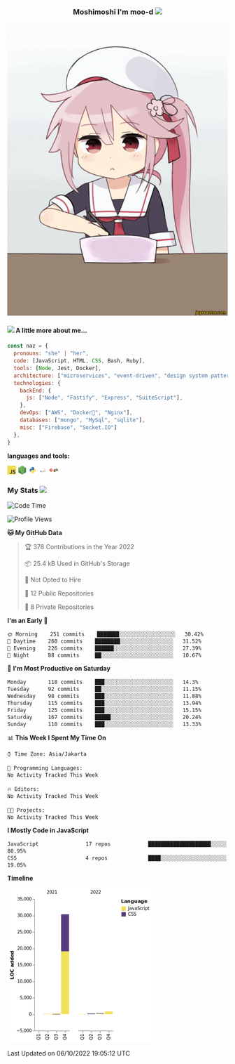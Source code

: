 <h3 align="center">Moshimoshi I'm moo-d <a href="/"><img src="https://media.giphy.com/media/mGcNjsfWAjY5AEZNw6/giphy.gif" width="50"></a></div></h3>

<p align="center">
  <img src="https://raw.githubusercontent.com/moo-d/moo-d/main/assets/Readme/hewhe.gif">
</p>

<h4><img src="https://media.giphy.com/media/VgCDAzcKvsR6OM0uWg/giphy.gif" width="50"> A little more about me...</h4>

```js
const naz = {
  pronouns: "she" | "her",
  code: [JavaScript, HTML, CSS, Bash, Ruby],
  tools: [Node, Jest, Docker],
  architecture: ["microservices", "event-driven", "design system pattern"]
  technologies: {
    backEnd: {
      js: ["Node", "Fastify", "Express", "SuiteScript"],
    },
    devOps: ["AWS", "Docker🐳", "Nginx"],
    databases: ["mongo", "MySql", "sqlite"],
    misc: ["Firebase", "Socket.IO"]
  },
}
```

**languages and tools:**  

<code><img height="20" src="https://raw.githubusercontent.com/github/explore/80688e429a7d4ef2fca1e82350fe8e3517d3494d/topics/javascript/javascript.png"></code>
<code><img height="20" src="https://raw.githubusercontent.com/github/explore/80688e429a7d4ef2fca1e82350fe8e3517d3494d/topics/nodejs/nodejs.png"></code>
<code><img height="20" src="https://raw.githubusercontent.com/github/explore/80688e429a7d4ef2fca1e82350fe8e3517d3494d/topics/python/python.png"></code>
<code><img height="20" src="https://raw.githubusercontent.com/github/explore/80688e429a7d4ef2fca1e82350fe8e3517d3494d/topics/mysql/mysql.png"></code>
<code><img height="20" src="https://raw.githubusercontent.com/github/explore/80688e429a7d4ef2fca1e82350fe8e3517d3494d/topics/git/git.png"></code>

<h3>My Stats <img src="https://media.giphy.com/media/iY8CRBdQXODJSCERIr/giphy.gif" width="30"></h3>

<!--START_SECTION:waka-->
![Code Time](http://img.shields.io/badge/Code%20Time-0%20secs-blue)

![Profile Views](http://img.shields.io/badge/Profile%20Views-1-blue)

**🐱 My GitHub Data** 

> 🏆 378 Contributions in the Year 2022
 > 
> 📦 25.4 kB Used in GitHub's Storage 
 > 
> 🚫 Not Opted to Hire
 > 
> 📜 12 Public Repositories 
 > 
> 🔑 8 Private Repositories  
 > 
**I'm an Early 🐤** 

```text
🌞 Morning    251 commits    ███████░░░░░░░░░░░░░░░░░░   30.42% 
🌆 Daytime    260 commits    ████████░░░░░░░░░░░░░░░░░   31.52% 
🌃 Evening    226 commits    ██████░░░░░░░░░░░░░░░░░░░   27.39% 
🌙 Night      88 commits     ██░░░░░░░░░░░░░░░░░░░░░░░   10.67%

```
📅 **I'm Most Productive on Saturday** 

```text
Monday       118 commits    ███░░░░░░░░░░░░░░░░░░░░░░   14.3% 
Tuesday      92 commits     ██░░░░░░░░░░░░░░░░░░░░░░░   11.15% 
Wednesday    98 commits     ███░░░░░░░░░░░░░░░░░░░░░░   11.88% 
Thursday     115 commits    ███░░░░░░░░░░░░░░░░░░░░░░   13.94% 
Friday       125 commits    ███░░░░░░░░░░░░░░░░░░░░░░   15.15% 
Saturday     167 commits    █████░░░░░░░░░░░░░░░░░░░░   20.24% 
Sunday       110 commits    ███░░░░░░░░░░░░░░░░░░░░░░   13.33%

```


📊 **This Week I Spent My Time On** 

```text
⌚︎ Time Zone: Asia/Jakarta

💬 Programming Languages: 
No Activity Tracked This Week

🔥 Editors: 
No Activity Tracked This Week

🐱‍💻 Projects: 
No Activity Tracked This Week

```

**I Mostly Code in JavaScript** 

```text
JavaScript               17 repos            ████████████████████░░░░░   80.95% 
CSS                      4 repos             ████░░░░░░░░░░░░░░░░░░░░░   19.05%

```


**Timeline**

![Chart not found](https://raw.githubusercontent.com/moo-d/moo-d/main/charts/bar_graph.png) 


 Last Updated on 06/10/2022 19:05:12 UTC
<!--END_SECTION:waka-->
